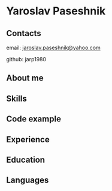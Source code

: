 # Yaroslav Paseshnik

## Contacts
email: jaroslav.paseshnik@yahoo.com

github: jarp1980

## About me

## Skills

## Code example

## Experience

## Education

## Languages
